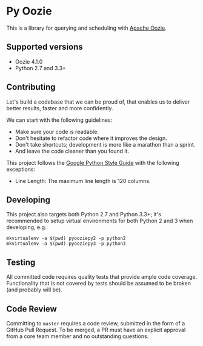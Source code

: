 # Py Oozie

This is a library for querying and scheduling with [Apache Oozie](https://oozie.apache.org/).

## Supported versions

- Oozie 4.1.0
- Python 2.7 and 3.3+

## Contributing

Let's build a codebase that we can be proud of, that enables us to deliver better results, faster and more confidently.

We can start with the following guidelines:

- Make sure your code is readable.
- Don't hesitate to refactor code where it improves the design.
- Don't take shortcuts; development is more like a marathon than a sprint.
- And leave the code cleaner than you found it.

This project follows the [Google Python Style Guide](http://google.github.io/styleguide/pyguide.html) with the following
exceptions:
- Line Length: The maximum line length is 120 columns.

## Developing
This project also targets both Python 2.7 and Python 3.3+; it's recommended to setup virtual environments for both
Python 2 and 3 when developing, e.g.:

```
mkvirtualenv -a $(pwd) pyooziepy2 -p python2
mkvirtualenv -a $(pwd) pyooziepy3 -p python3
```

## Testing

All committed code requires quality tests that provide ample code coverage. Functionality that is not covered by tests
should be assumed to be broken (and probably will be).

## Code Review

Committing to `master` requires a code review, submitted in the form of a GitHub Pull Request. To be merged, a PR must
have an explicit approval from a core team member and no outstanding questions.